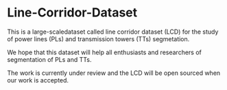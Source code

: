 # Line-Corridor-Dataset
This is a large-scaledataset called line corridor dataset (LCD) for the study of power lines (PLs) and transmission towers (TTs) segmetation.

We hope that this dataset will help all enthusiasts and researchers of segmentation of PLs and TTs.

The work is currently under review and the LCD will be open sourced when our work is accepted.
